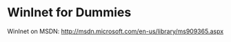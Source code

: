 WinInet for Dummies
===================

WinInet on MSDN: http://msdn.microsoft.com/en-us/library/ms909365.aspx
